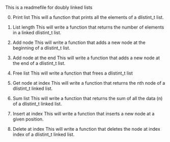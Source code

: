 This is a readmefile for doubly linked lists

0. Print list
This will a function that prints all the elements of a dlistint_t list.

1. List length
This will write a function that returns the number of elements in a linked dlistint_t list.

2. Add node
This will write a function that adds a new node at the beginning of a dlistint_t list.

3. Add node at the end
This will write a function that adds a new node at the end of a dlistint_t list.

4. Free list
This will write a function that frees a dlistint_t list

5. Get node at index
This will write a function that returns the nth node of a dlistint_t linked list.

6. Sum list
This will write a function that returns the sum of all the data (n) of a dlistint_t linked list.

7. Insert at index
This will write a function that inserts a new node at a given position.

8. Delete at index
This will write a function that deletes the node at index index of a dlistint_t linked list.
